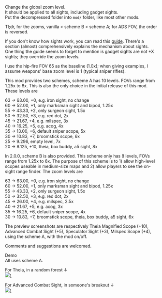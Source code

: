 Change the global zoom level.  
It should be applied to all sights, including gadget sights.  
Put the decompressed folder into `mod/` folder, like most other mods.

Tl;dr, for the zooms, vanilla < scheme B < scheme A; for ADS FOV, the order is reversed. 

If you don't know how sights work, you can read this [guide](https://steamcommunity.com/sharedfiles/filedetails/?id=267214370). There's a section (almost) comprehensively explains the mechanism about sights. One thing the guide seems to forget to mention is gadget sights are not +X sights; they override the zoom levels.

I use the hip-fire FOV 65 as the baseline (1.0x); when giving examples, I assume weapons' base zoom level is 1 (typical sniper rifles).

This mod provides two schemes, scheme A has 10 levels. FOVs range from 1.25x to 8x. This is also the only choice in the initial release of this mod. These levels are

63 -> 63.00, +0, e.g. iron sight, no change  
60 -> 52.00, +1, only marksman sight and bipod, 1.25x  
55 -> 43.33, +2, only surgeon sight, 1.5x  
50 -> 32.50, +3, e.g. red dot, 2x  
45 -> 21.67, +4, e.g. milspec, 3x  
40 -> 16.25, +5, e.g. acog, 4x  
35 -> 13.00, +6, default sniper scope, 5x  
30 -> 10.83, +7, broomstick scope, 6x  
25 -> 9.296, empty level, 7x  
20 -> 8.125, +10, theia, box buddy, a5 sight, 8x

In 2.0.0, scheme B is also provided. This scheme only has 8 levels, FOVs range from 1.25x to 6x. The purpose of this scheme is to 1) allow high-level scopes useable in medium-size maps and 2) allow players to see the on-sight range finder. The zoom levels are

63 -> 63.00, +0, e.g. iron sight, no change  
60 -> 52.00, +1, only marksman sight and bipod, 1.25x  
55 -> 43.33, +2, only surgeon sight, 1.5x  
50 -> 32.50, +3, e.g. red dot, 2x  
45 -> 26.00, +4, e.g. milspec, 2.5x  
40 -> 21.67, +5, e.g. acog, 3x  
35 -> 16.25, +6, default sniper scope, 4x  
30 -> 10.83, +7, broomstick scope, theia, box buddy, a5 sight, 6x

The preview screenshots are respectively Theia Magnified Scope (+10), Advanced Combat Sight (+5), Speculator Sight (+3), Milspec Scope (+4), using the scheme A, with the mod on/off.

Comments and suggestions are welcomed.

Demo  
All uses scheme A.

For Theia, in a random forest ↓  
[![](https://img.youtube.com/vi/QJoBrVGJ1RU/0.jpg))](https://youtu.be/QJoBrVGJ1RU)

For Advanced Combat Sight, in someone's breakout ↓  
[![](https://img.youtube.com/vi/t2MmK5fwLS8/0.jpg))](https://youtu.be/t2MmK5fwLS8)
